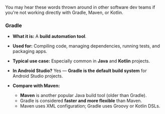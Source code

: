 You may hear these words thrown around in other software dev teams if you're not working directly with Gradle, Maven, or Kotlin.

### **Gradle**

- **What it is:** A **build automation tool**.
    
- **Used for:** Compiling code, managing dependencies, running tests, and packaging apps.
    
- **Typical use case:** Especially common in **Java** and **Kotlin** projects.
    
- **In Android Studio?** Yes — **Gradle is the default build system** for Android Studio projects.
    
- **Compare with Maven:**
    - **Maven** is another popular Java build tool (older than Gradle).
    - Gradle is considered **faster and more flexible** than Maven.
    - Maven uses XML configuration; Gradle uses Groovy or Kotlin DSLs.
        